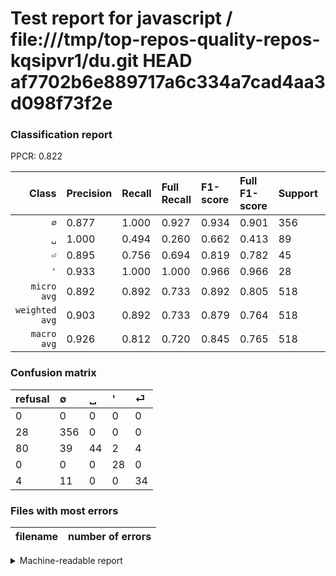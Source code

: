 # Test report for javascript / file:///tmp/top-repos-quality-repos-kqsipvr1/du.git HEAD af7702b6e889717a6c334a7cad4aa3d098f73f2e

### Classification report

PPCR: 0.822

| Class | Precision | Recall | Full Recall | F1-score | Full F1-score | Support | Full Support | PPCR |
|------:|:----------|:-------|:------------|:---------|:---------|:--------|:-------------|:-----|
| `∅` | 0.877| 1.000| 0.927| 0.934| 0.901| 356| 384| 0.927 |
| `␣` | 1.000| 0.494| 0.260| 0.662| 0.413| 89| 169| 0.527 |
| `⏎` | 0.895| 0.756| 0.694| 0.819| 0.782| 45| 49| 0.918 |
| `'` | 0.933| 1.000| 1.000| 0.966| 0.966| 28| 28| 1.000 |
| `micro avg` | 0.892| 0.892| 0.733| 0.892| 0.805| 518| 630| 0.822 |
| `weighted avg` | 0.903| 0.892| 0.733| 0.879| 0.764| 518| 630| 0.822 |
| `macro avg` | 0.926| 0.812| 0.720| 0.845| 0.765| 518| 630| 0.822 |

### Confusion matrix

|refusal|  ∅| ␣| '| ⏎| 
|:---|:---|:---|:---|:---|
|0 |0 |0 |0 |0 |
|28 |356 |0 |0 |0 |
|80 |39 |44 |2 |4 |
|0 |0 |0 |28 |0 |
|4 |11 |0 |0 |34 |

### Files with most errors

| filename | number of errors|
|:----:|:-----|

<details>
    <summary>Machine-readable report</summary>
```json
{
  "cl_report": {"\u0027": {"f1-score": 0.9655172413793104, "precision": 0.9333333333333333, "recall": 1.0, "support": 28}, "macro avg": {"f1-score": 0.8452079218127823, "precision": 0.9262293665197477, "recall": 0.8124843945068664, "support": 518}, "micro avg": {"f1-score": 0.8918918918918919, "precision": 0.8918918918918919, "recall": 0.8918918918918919, "support": 518}, "weighted avg": {"f1-score": 0.8792077039203825, "precision": 0.9026141442008696, "recall": 0.8918918918918919, "support": 518}, "\u2205": {"f1-score": 0.9343832020997376, "precision": 0.8768472906403941, "recall": 1.0, "support": 356}, "\u23ce": {"f1-score": 0.8192771084337349, "precision": 0.8947368421052632, "recall": 0.7555555555555555, "support": 45}, "\u2423": {"f1-score": 0.6616541353383459, "precision": 1.0, "recall": 0.4943820224719101, "support": 89}},
  "cl_report_full": {"\u0027": {"f1-score": 0.9655172413793104, "precision": 0.9333333333333333, "recall": 1.0, "support": 28}, "macro avg": {"f1-score": 0.7653844498681307, "precision": 0.9262293665197477, "recall": 0.7203289784848851, "support": 630}, "micro avg": {"f1-score": 0.8048780487804879, "precision": 0.8918918918918919, "recall": 0.7333333333333333, "support": 630}, "weighted avg": {"f1-score": 0.7638746119473523, "precision": 0.9137853939720676, "recall": 0.7333333333333333, "support": 630}, "\u2205": {"f1-score": 0.9012658227848102, "precision": 0.8768472906403941, "recall": 0.9270833333333334, "support": 384}, "\u23ce": {"f1-score": 0.7816091954022989, "precision": 0.8947368421052632, "recall": 0.6938775510204082, "support": 49}, "\u2423": {"f1-score": 0.4131455399061033, "precision": 1.0, "recall": 0.2603550295857988, "support": 169}},
  "ppcr": 0.8222222222222222
}
```
</details>
